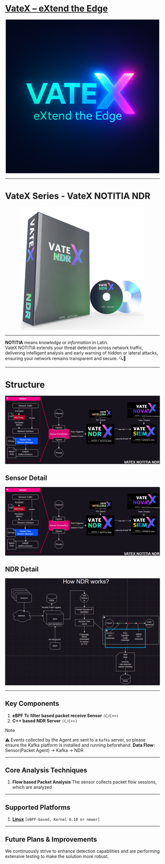 # [VateX – eXtend the Edge](https://github.com/lastime1650/VateX)

<div align="center">
  <img
    src="https://github.com/lastime1650/VateX/blob/main/images/VATEX.png"
    alt="VATEX LOGO"
    width="500"
  />
</div>

---

# VateX Series - VateX NOTITIA NDR

<div align="center">
  <img
    src="https://github.com/lastime1650/VateX/blob/mainv2/images/VATEX_NDR_RENDERED.png"
    alt="VATEX NDR"
    width="400"
  />
</div>

---

**NOTITIA** means *knowledge* or *information* in Latin.  
VateX NOTITIA extends your threat detection across network traffic, delivering intelligent analysis and early warning of hidden or lateral attacks, ensuring your network remains transparent and secure. 🔍📡

---

# Structure

![initial](https://github.com/lastime1650/VATEX_NOTITIA_NDR/blob/main/VATEX_NOTITIA_NDR_SIMPLE.png)

## Sensor Detail

![initial](https://github.com/lastime1650/VATEX_NOTITIA_NDR/blob/main/VATEX_NOTITIA_NDR_SIMPLE.png)

## NDR Detail

![initial](https://github.com/lastime1650/VATEX_NOTITIA_NDR/blob/main/How_NDR_works.png)

---

## Key Components

1. **eBPF Tc filter based packet receive Sensor** `(C/C++)`
2. **C++ based NDR Server** `(C/C++)`

> [!Note]
> ⚠️ Events collected by the Agent are sent to a `Kafka` server, so please ensure the Kafka platform is installed and running beforehand.
> **Data Flow:** Sensor(Packet Agent) → Kafka → NDR

---

## Core Analysis Techniques

1. **Flow based Packet Analysis**
   The sensor collects packet flow sessions, which are analyzed

---

## Supported Platforms

1. [**Linux**](https://github.com/lastime1650/VATEX_EVIDENTIA_EDR/tree/Linux) `[eBPF-based, Kernel 6.10 or newer]`

---

## Future Plans & Improvements

We continuously strive to enhance detection capabilities and are performing extensive testing to make the solution more robust.

